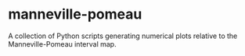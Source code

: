 # manneville-pomeau
A collection of Python scripts generating numerical plots relative to the Manneville-Pomeau interval map.
